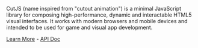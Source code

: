 CutJS (name inspired from "cutout animation") is a minimal JavaScript library for composing high-performance, dynamic and interactable HTML5 visual interfaces.
It works with modern browsers and mobile devices and intended to be used for game and visual app development.

[Learn More](http://cutjs.org/) - [API Doc](api-doc.js)